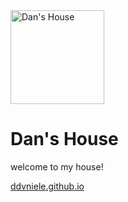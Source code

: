 <img width="150" alt="Dan's House" src="https://github.com/user-attachments/assets/a5a2abb1-d5d6-465b-b757-8e0bbc2f5ef1">

# Dan's House

welcome to my house!

[ddvniele.github.io](https://ddvniele.github.io)